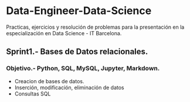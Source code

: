 # Data-Engineer-Data-Science
Practicas, ejercicios y resolución de problemas para la presentación en la especialización en Data Science - IT Barcelona.
## Sprint1.- Bases de Datos relacionales.
### Objetivo.- Python, SQL, MySQL, Jupyter, Markdown.
 - Creacion de bases de datos.
 - Inserción, modificación, eliminación de datos
 - Consultas SQL

